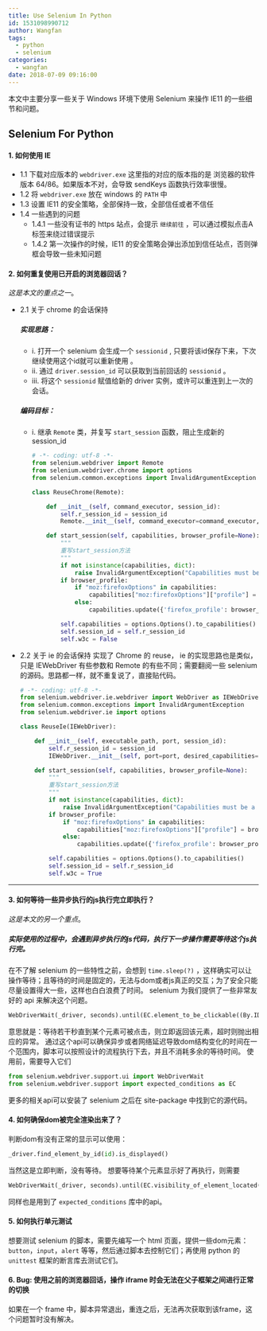```yaml
---
title: Use Selenium In Python
id: 1531098990712
author: Wangfan
tags:
  - python
  - selenium
categories:
  - wangfan
date: 2018-07-09 09:16:00
---
```


本文中主要分享一些关于 Windows 环境下使用 Selenium 来操作 IE11 的一些细节和问题。
<!--more-->
## Selenium For Python
#### 1. 如何使用 IE
  - 1.1 下载对应版本的 `webdriver.exe`
    这里指的对应的版本指的是 浏览器的软件版本 64/86。如果版本不对，会导致 sendKeys 函数执行效率很慢。
  - 1.2 将 `webdriver.exe` 放在 windows 的 `PATH` 中
  - 1.3 设置 IE11 的安全策略，全部保持一致，全部信任或者不信任
  - 1.4 一些遇到的问题
    - 1.4.1 一些没有证书的 https 站点，会提示 `继续前往` ，可以通过模拟点击A标签来绕过错误提示
    - 1.4.2 第一次操作的时候，IE11 的安全策略会弹出添加到信任站点，否则弹框会导致一些未知问题

#### 2. 如何重复使用已开启的浏览器回话？
  *这是本文的重点之一*。

  - 2.1 关于 chrome 的会话保持
    ##### 实现思路：
    - i. 打开一个 selenium 会生成一个 `sessionid` , 只要将该id保存下来，下次继续使用这个id就可以重新使用 。
    - ii. 通过 `driver.session_id` 可以获取到当前回话的 `sessionid` 。
    - iii. 将这个 `sessionid` 赋值给新的 driver 实例，或许可以重连到上一次的会话。

    ##### 编码目标：
    - i. 继承 `Remote` 类，并复写 `start_session` 函数，阻止生成新的 session_id
    
      ```python
      # -*- coding: utf-8 -*-
      from selenium.webdriver import Remote
      from selenium.webdriver.chrome import options
      from selenium.common.exceptions import InvalidArgumentException

      class ReuseChrome(Remote):

          def __init__(self, command_executor, session_id):
              self.r_session_id = session_id
              Remote.__init__(self, command_executor=command_executor, desired_capabilities={})

          def start_session(self, capabilities, browser_profile=None):
              """
              重写start_session方法
              """
              if not isinstance(capabilities, dict):
                  raise InvalidArgumentException("Capabilities must be a dictionary")
              if browser_profile:
                  if "moz:firefoxOptions" in capabilities:
                      capabilities["moz:firefoxOptions"]["profile"] = browser_profile.encoded
                  else:
                      capabilities.update({'firefox_profile': browser_profile.encoded})

              self.capabilities = options.Options().to_capabilities()
              self.session_id = self.r_session_id
              self.w3c = False
      ```
  - 2.2 关于 ie 的会话保持
    实现了 Chrome 的 reuse， ie 的实现思路也是类似，只是 IEWebDriver 有些参数和 Remote 的有些不同；需要翻阅一些 selenium 的源码。思路都一样，就不重复说了，直接贴代码。

    ```python
    # -*- coding: utf-8 -*-
    from selenium.webdriver.ie.webdriver import WebDriver as IEWebDriver
    from selenium.common.exceptions import InvalidArgumentException
    from selenium.webdriver.ie import options

    class ReuseIe(IEWebDriver):

        def __init__(self, executable_path, port, session_id):
            self.r_session_id = session_id
            IEWebDriver.__init__(self, port=port, desired_capabilities={})

        def start_session(self, capabilities, browser_profile=None):
            """
            重写start_session方法
            """
            if not isinstance(capabilities, dict):
                raise InvalidArgumentException("Capabilities must be a dictionary")
            if browser_profile:
                if "moz:firefoxOptions" in capabilities:
                    capabilities["moz:firefoxOptions"]["profile"] = browser_profile.encoded
                else:
                    capabilities.update({'firefox_profile': browser_profile.encoded})

            self.capabilities = options.Options().to_capabilities()
            self.session_id = self.r_session_id
            self.w3c = True
    ```

---

#### 3. 如何等待一些异步执行的js执行完立即执行？
  *这是本文的另一个重点*。

##### 实际使用的过程中，会遇到异步执行的js代码，执行下一步操作需要等待这个js执行完。
  
  在不了解 selenium 的一些特性之前，会想到 `time.sleep(?)` ，这样确实可以让操作等待；且等待的时间是固定的，无法与dom或者js真正的交互；为了安全只能尽量设置得大一些，这样也白白浪费了时间。
  selenium 为我们提供了一些非常友好的 api 来解决这个问题。

  ```python
  WebDriverWait(_driver, seconds).until(EC.element_to_be_clickable((By.ID, id)))
  ```
  意思就是：等待若干秒直到某个元素可被点击，则立即返回该元素，超时则抛出相应的异常。
  通过这个api可以确保异步或者网络延迟导致dom结构变化的时间在一个范围内，脚本可以按照设计的流程执行下去，并且不消耗多余的等待时间。
  使用前，需要导入它们
  ```python
  from selenium.webdriver.support.ui import WebDriverWait
  from selenium.webdriver.support import expected_conditions as EC
  ```
  更多的相关api可以安装了 selenium 之后在 site-package 中找到它的源代码。

#### 4. 如何确保dom被完全渲染出来了？
  判断dom有没有正常的显示可以使用：
  ```python
  _driver.find_element_by_id(id).is_displayed()
  ```
  当然这是立即判断，没有等待。
  想要等待某个元素显示好了再执行，则需要 
  ```python
  WebDriverWait(_driver, seconds).until(EC.visibility_of_element_located((By.ID, id)))
  ```
  同样也是用到了 `expected_conditions` 库中的api。

#### 5. 如何执行单元测试

  想要测试 selenium 的脚本，需要先编写一个 html 页面，提供一些dom元素：`button`，`input`，`alert` 等等，然后通过脚本去控制它们；再使用 python 的 `unittest` 框架的断言库去测试它们。

#### 6. Bug: 使用之前的浏览器回话，操作 iframe 时会无法在父子框架之间进行正常的切换

  如果在一个 frame 中，脚本异常退出，重连之后，无法再次获取到该frame，这个问题暂时没有解决。